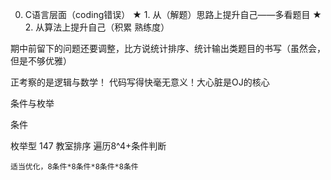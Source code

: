 0. C语言层面（coding错误）
   ★ 1. 从（解题）思路上提升自己——多看题目
   ★ 2. 从算法上提升自己（积累 熟练度）

期中前留下的问题还要调整，比方说统计排序、统计输出类题目的书写（虽然会，但是不够优雅）

正考察的是逻辑与数学！
代码写得快毫无意义！大心脏是OJ的核心

条件与枚举

条件

枚举型
    147 教室排序
        遍历8^4+条件判断

    适当优化，8条件*8条件*8条件*8条件
